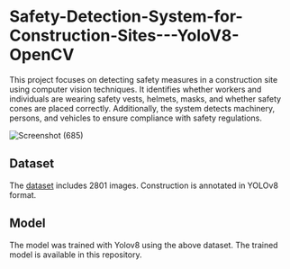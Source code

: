 # Safety-Detection-System-for-Construction-Sites---YoloV8-OpenCV
This project focuses on detecting safety measures in a construction site using computer vision techniques. It identifies whether workers and individuals are wearing safety vests, helmets, masks, and whether safety cones are placed correctly. Additionally, the system detects machinery, persons, and vehicles to ensure compliance with safety regulations.

![Screenshot (685)](https://github.com/MininduLiyanage/Safety-Detection-System-for-Construction-Sites---YoloV8-OpenCV/assets/73852035/4b087017-54bf-4bc3-ba5a-41f6bf8b717b)


## Dataset
The [dataset](https://universe.roboflow.com/roboflow-universe-projects/construction-site-safety) includes 2801 images.
Construction is annotated in YOLOv8 format. 

## Model
The model was trained with Yolov8 using the above dataset. The trained model is available in this repository.
